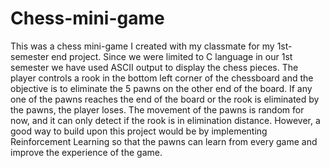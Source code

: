 # Chess-mini-game
This was a chess mini-game I created with my classmate for my 1st-semester end project. Since we were limited to C language in our 1st semester we have used ASCII output to display the chess pieces. The player controls a rook in the bottom left corner of the chessboard and the objective is to eliminate the 5 pawns on the other end of the board. If any one of the pawns reaches the end of the board or the rook is eliminated by the pawns, the player loses. The movement of the pawns is random for now, and it can only detect if the rook is in elimination distance. However, a good way to build upon this project would be by implementing Reinforcement Learning so that the pawns can learn from every game and improve the experience of the game.
